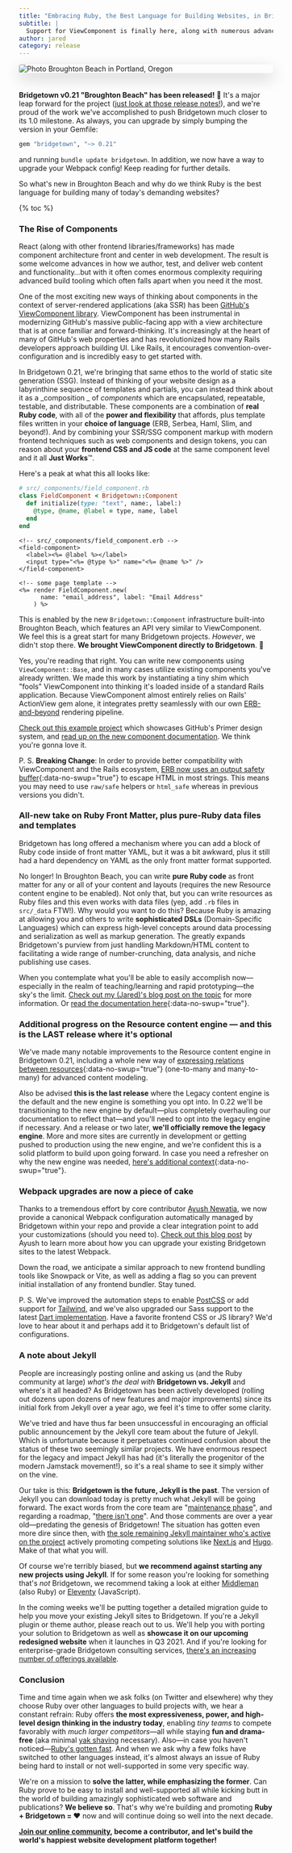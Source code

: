 ```yaml
---
title: "Embracing Ruby, the Best Language for Building Websites, in Bridgetown 0.21"
subtitle: |
  Support for ViewComponent is finally here, along with numerous advances which fuel high-level design thinking. The powerful combination of Ruby and Bridgetown today enables tiny teams to compete favorably with much larger competitors.
author: jared
category: release
---
```


<figure style="margin:0 0 2.5em; box-shadow:0px 10px 30px rgba(0,0,0,0.2); border-radius:4px; overflow:hidden"><img src="https://res.cloudinary.com/mariposta/image/upload/c_fill,w_1920,h_1160,q_65/broughton-beach.jpg" alt="Photo Broughton Beach in Portland, Oregon" style="display:block"></figure>

**Bridgetown v0.21 "Broughton Beach" has been released!** 🎉 It's a major leap forward for the project ([just look at those release notes!](https://github.com/bridgetownrb/bridgetown/releases/tag/v0.21.0)), and we're proud of the work we've accomplished to push Bridgetown much closer to its 1.0 milestone. As always, you can upgrade by simply bumping the version in your Gemfile:

```ruby
gem "bridgetown", "~> 0.21"
```

and running `bundle update bridgetown`. In addition, we now have a way to upgrade your Webpack config! Keep reading for further details.

So what's new in Broughton Beach and why do we think Ruby is the best language for building many of today's demanding websites?

{% toc %}

### The Rise of Components

React (along with other frontend libraries/frameworks) has made component architecture front and center in web development. The result is some welcome advances in how we author, test, and deliver web content and functionality…but with it often comes enormous complexity requiring advanced build tooling which often falls apart when you need it the most.

One of the most exciting new ways of thinking about components in the context of server-rendered applications (aka SSR) has been [GitHub's ViewComponent library](https://viewcomponent.org). ViewComponent has been instrumental in modernizing GitHub's massive public-facing app with a view architecture that is at once familiar and forward-thinking. It's increasingly at the heart of many of GitHub's web properties and has revolutionized how many Rails developers approach building UI. Like Rails, it encourages convention-over-configuration and is incredibly easy to get started with.

In Bridgetown 0.21, we're bringing that same ethos to the world of static site generation (SSG). Instead of thinking of your website design as a labyrinthine sequence of templates and partials, you can instead think about it as a _composition _ of _components_ which are encapsulated, repeatable, testable, and distributable. These components are a combination of **real Ruby code**, with all of the **power and flexibility** that affords, plus template files written in your **choice of language** (ERB, Serbea, Haml, Slim, and beyond!). And by combining your SSR/SSG component markup with modern frontend techniques such as web components and design tokens, you can reason about your **frontend CSS and JS code** at the same component level and it all **Just Works**™.

Here's a peak at what this all looks like:

```ruby
# src/_components/field_component.rb
class FieldComponent < Bridgetown::Component
  def initialize(type: "text", name:, label:)
    @type, @name, @label = type, name, label
  end
end
```

```erb
<!-- src/_components/field_component.erb -->
<field-component>
  <label><%= @label %></label>
  <input type="<%= @type %>" name="<%= @name %>" />
</field-component>
```

```erb
<!-- some page template -->
<%= render FieldComponent.new(
      name: "email_address", label: "Email Address"
    ) %>
```

This is enabled by the new `Bridgetown::Component` infrastructure built-into Broughton Beach, which features an API very similar to ViewComponent. We feel this is a great start for many Bridgetown projects. _However_, we didn't stop there. **We brought ViewComponent directly to Bridgetown**. 🤯

Yes, you're reading that right. You can write new components using  `ViewComponent::Base`, and in many cases utilize existing components you've already written. We made this work by instantiating a tiny shim which "fools" ViewComponent into thinking it's loaded inside of a standard Rails application. Because ViewComponent almost entirely relies on Rails' ActionView gem alone, it integrates pretty seamlessly with our own [ERB-and-beyond](/docs/erb-and-beyond) rendering pipeline.

[Check out this example project](https://primerdemo.onrender.com) which showcases GitHub's Primer design system, and [read up on the new component documentation](/docs/components/ruby). We think you're gonna love it.

P. S. **Breaking Change**: In order to provide better compatibility with ViewComponent and the Rails ecosystem, [ERB now uses an output safety buffer](/docs/erb-and-beyond#escaping-and-html-safety){:data-no-swup="true"} to escape HTML in most strings. This means you may need to use `raw/safe` helpers or `html_safe` whereas in previous versions you didn't.

### All-new take on Ruby Front Matter, plus pure-Ruby data files and templates

Bridgetown has long offered a mechanism where you can add a block of Ruby code inside of front matter YAML, but it was a bit awkward, plus it still had a hard dependency on YAML as the only front matter format supported.

No longer! In Broughton Beach, you can write **pure Ruby code** as front matter for any or all of your content and layouts (requires the new Resource content engine to be enabled). Not only that, but you can write resources as Ruby files and this even works with data files (yep, add `.rb` files in `src/_data` FTW!). Why would you want to do this? Because Ruby is amazing at allowing you and others to write **sophisticated DSLs** (Domain-Specific Languages) which can express high-level concepts around data processing and serialization as well as markup generation. The greatly expands Bridgetown's purview from just handling Markdown/HTML content to facilitating a wide range of number-crunching, data analysis, and niche publishing use cases.

When you contemplate what you'll be able to easily accomplish now—especially in the realm of teaching/learning and rapid prototyping—the sky's the limit. [Check out my (Jared)'s blog post on the topic](https://www.ruby3.dev/jamstack-frameworks/2021/05/11/teaching-or-learning-ruby-try-bridgetown/) for more information. Or [read the documentation here](/docs/resources#ruby-front-matter-and-all-ruby-templates){:data-no-swup="true"}.

### Additional progress on the Resource content engine — and this is the LAST release where it's optional

We've made many notable improvements to the Resource content engine in Bridgetown 0.21, including a whole new way of [expressing relations between resources](/docs/resources#resource-relations){:data-no-swup="true"} (one-to-many and many-to-many) for advanced content modeling.

Also be advised **this is the last release** where the Legacy content engine is the default and the new engine is something you opt into. In 0.22 we'll be transitioning to the new engine by default—plus completely overhauling our documentation to reflect that—and you'll need to opt into the legacy engine if necessary. And a release or two later, **we'll officially remove the legacy engine**. More and more sites are currently in development or getting pushed to production using the new engine, and we're confident this is a solid platform to build upon going forward. In case you need a refresher on why the new engine was needed, [here's additional context](/release/back-to-basics-0.20-healy-heights/#the-great-content-realignment-introducing-resources){:data-no-swup="true"}.

### Webpack upgrades are now a piece of cake

Thanks to a tremendous effort by core contributor [Ayush Newatia](https://twitter.com/ayushn21), we now provide a canonical Webpack configuration automatically managed by Bridgetown within your repo and provide a clear integration point to add your customizations (should you need to). [Check out this blog post](https://binarysolo.chapter24.blog/bridgetown-s-new-webpack-cli-tool/) by Ayush to learn more about how you can upgrade your existing Bridgetown sites to the latest Webpack.

Down the road, we anticipate a similar approach to new frontend bundling tools like Snowpack or Vite, as well as adding a flag so you can prevent initial installation of any frontend bundler. Stay tuned.

P. S. We've improved the automation steps to enable [PostCSS](https://postcss.org) or add support for [Tailwind](https://tailwindcss.com), and we've also upgraded our Sass support to the latest [Dart implementation](https://sass-lang.com/dart-sass). Have a favorite frontend CSS or JS library? We'd love to hear about it and perhaps add it to Bridgetown's default list of configurations.

### A note about Jekyll

People are increasingly posting online and asking us (and the Ruby community at large) _what's the deal with_ **Bridgetown vs. Jekyll** and where's it all headed? As Bridgetown has been actively developed (rolling out dozens upon dozens of new features and major improvements) since its initial fork from Jekyll over a year ago, we feel it's time to offer some clarity.

We've tried and have thus far been unsuccessful in encouraging an official public announcement by the Jekyll core team about the future of Jekyll. Which is unfortunate because it perpetuates continued confusion about the status of these two seemingly similar projects. We have enormous respect for the legacy and impact Jekyll has had (it's literally the progenitor of the modern Jamstack movement!), so it's a real shame to see it simply wither on the vine.

Our take is this: **Bridgetown is the future, Jekyll is the past**. The version of Jekyll you can download today is pretty much what Jekyll will be going forward. The exact words from the core team are "[maintenance phase](https://github.com/jekyll/jekyll/issues/8085#issuecomment-606180128)", and regarding a roadmap, "[there isn't one](https://github.com/jekyll/jekyll/issues/8085#issuecomment-606730916)". And those comments are over a year old—predating the genesis of Bridgetown! The situation has gotten even more dire since then, with [the sole remaining Jekyll maintainer who's active on the project](https://github.com/DirtyF) actively promoting competing solutions like [Next.js](https://tina.io/blog/tina-cloud-and-nextjs-the-perfect-match/) and [Hugo](https://jamstatic.fr). Make of that what you will.

Of course we're terribly biased, but **we recommend against starting any new projects using Jekyll**. If for some reason you're looking for something that's _not_ Bridgetown, we recommend taking a look at either [Middleman](https://middlemanapp.com) (also Ruby) or [Eleventy](https://www.11ty.dev) (JavaScript).

In the coming weeks we'll be putting together a detailed migration guide to help you move your existing Jekyll sites to Bridgetown. If you're a Jekyll plugin or theme author, please reach out to us. We'll help you with porting your solution to Bridgetown as well as **showcase it on our upcoming redesigned website** when it launches in Q3 2021. And if you're looking for enterprise-grade Bridgetown consulting services, [there's an increasing number of offerings available](https://github.com/bridgetownrb/bridgetown#commercial-support).

### Conclusion

Time and time again when we ask folks (on Twitter and elsewhere) why they choose Ruby over other languages to build projects with, we hear a constant refrain: Ruby offers **the most expressiveness, power, and high-level design thinking in the industry today**, enabling _tiny teams_ to compete favorably with _much larger competitors_—all while staying **fun and drama-free** (aka minimal [yak shaving](https://americanexpress.io/yak-shaving/) necessary). Also—in case you haven't noticed—[Ruby's gotten fast](https://twitter.com/jaredcwhite/status/1379085963830259716?s=21). And when we ask why a few folks have switched to other languages instead, it's almost always an issue of Ruby being hard to install or not well-supported in some very specific way.

We're on a mission to **solve the latter, while emphasizing the former**. Can Ruby prove to be easy to install and well-supported all while kicking butt in the world of building amazingly sophisticated web software and publications? **We believe so**. That's why we're building and promoting **Ruby + Bridgetown = ❤️** now and will continue doing so well into the next decade.

**[Join our online community](/docs/community), become a contributor, and let's build the world's happiest website development platform together!**
